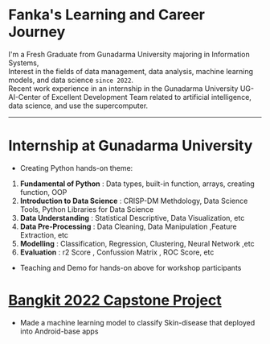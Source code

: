 <h1>Fanka's Learning and Career Journey</h1>
I'm a Fresh Graduate from Gunadarma University majoring in Information Systems,<br>
Interest in the fields of data management, data analysis, machine learning models, and data science <code>since 2022</code>. <br>
Recent work experience in an internship in the Gunadarma University UG-AI-Center of
Excellent Development Team related to artificial
intelligence, data science, and use the supercomputer.

---
<h1>Internship at Gunadarma University</h1>

*  Creating Python hands-on theme:<br>
<ol>
  <li> <b>Fundamental of Python</b> : Data types, built-in function, arrays, creating function, OOP</li>
  <li><b>Introduction to Data Science</b> : CRISP-DM Methdology, Data Science Tools, Python Libraries for Data Science</li>
  <li><b>Data Understanding</b> : Statistical Descriptive, Data Visualization, etc</li>
  <li><b>Data Pre-Processing</b> : Data Cleaning, Data Manipulation ,Feature Extraction, etc</li>
  <li><b>Modelling</b> : Classification, Regression, Clustering, Neural Network ,etc</li>
  <li><b>Evaluation</b> : r2 Score , Confussion Matrix , ROC Score, etc</li>
</ol>

*  Teaching and Demo for hands-on above for workshop participants
    
<h1><a href="https://github.com/skidiss/Machine-Learning">Bangkit 2022 Capstone Project</a></h1>

*  Made a machine learning model to classify Skin-disease that deployed into Android-base apps

<h1></h1>
